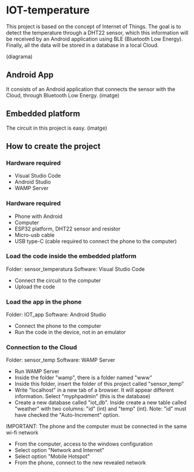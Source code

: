 # IOT-temperature
This project is based on the concept of Internet of Things. The goal is to detect the temperature through a DHT22 sensor, which this information will be received by an Android application using BLE (Bluetooth Low Energy). Finally, all the data will be stored in a database in a local Cloud.

(diagrama)

## Android App
It consists of an Android application that connects the sensor with the Cloud, through Bluetooth Low Energy.
(imatge)


## Embedded platform
The circuit in this project is easy.
(imatge)


## How to create the project
### Hardware required
- Visual Studio Code
- Android Studio
- WAMP Server

### Hardware required
- Phone with Android
- Computer
- ESP32 platform, DHT22 sensor and resistor
- Micro-usb cable
- USB type-C (cable required to connect the phone to the computer)

### Load the code inside the embedded platform
Folder: sensor_temperatura
Software: Visual Studio Code
- Connect the circuit to the computer
- Upload the code

### Load the app in the phone
Folder: IOT_app
Software: Android Studio
- Connect the phone to the computer
- Run the code in the device, not in an emulator

### Connection to the Cloud
Folder: sensor_temp
Software: WAMP Server
- Run WAMP Server
- Inside the folder "wamp", there is a folder named "www"
- Inside this folder, insert the folder of this project called "sensor_temp"
- Write "localhost" in a new tab of a browser. It will appear different information. Select "myphpadmin" (this is the database)
- Create a new database called "iot_db". Inside create a new table called "weather" with two columns: "id" (int) and "temp" (int). Note: "id" must have checked the "Auto-Increment" option.

IMPORTANT: The phone and the computer must be connected in the same wi-fi network
-  From the computer, access to the windows configuration
-  Select option "Network and Internet"
-  Select option "Mobile Hotspot"
-  From the phone, connect to the new revealed network

